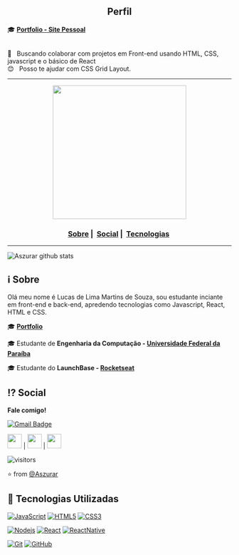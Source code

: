 <h2 align="center">Perfil</h2>

🎓 **[Portfolio - Site Pessoal](https://lucaslima.rj.r.appspot.com/)**

 <br/> :purple_heart: &nbsp; Buscando colaborar com projetos em Front-end usando HTML, CSS, javascript e o básico de React
 <br/> :blush: &nbsp; Posso te ajudar com CSS Grid Layout.
 
___

<p align="center"; border-radius=50%>
  <img src="https://avatars1.githubusercontent.com/u/64987824?s=460&u=51e8a76f68447d04bb10d3f57e77df673874bad6&v=4" width="300" heigth="300">
</p>


<h3 align="center">
  <a href="#information_source-sobre">Sobre</a>&nbsp;|&nbsp;
  <a href="#interrobang-motivo">Social</a>&nbsp;|&nbsp;
  <a href="#rocket-tecnologias-utilizadas">Tecnologias</a>&nbsp;
</h3>

___

![Aszurar github stats](https://github-readme-stats.vercel.app/api?username=Aszurar&show_icons=true&hide_border=true)

## :information_source: Sobre
  Olá meu nome é Lucas de Lima Martins de Souza, sou estudante inciante em front-end e back-end, apredendo tecnologias como Javascript, React, HTML e CSS.

🎓 **[Portfolio](https://lucaslima.rj.r.appspot.com/)**

🎓 Estudante de **Engenharia da Computação - [Universidade Federal da Paraíba](https://www.ufpb.br/)**

🎓 Estudante do **LaunchBase - [Rocketseat](https://rocketseat.com.br/launchbase)**

## :interrobang: Social

**Fale comigo!** 

[![Gmail Badge](https://img.shields.io/badge/-lms.souza39@gmail.com-c14438?style=flat-square&logo=Gmail&logoColor=white&link=mailto:lms.souza39@gmail.com)](mailto:lms.souza39@gmail.com)  


<a href="https://www.instagram.com/lucazura/"><img src="https://www.vectorlogo.zone/logos/instagram/instagram-icon.svg" width="32px" height="32px"></a>  |  <a href="https://www.facebook.com/lucas.delima.549436"><img src="https://i.ibb.co/zmYNW4p/facebook.png" width="32px" height="32px"></a>   |  <a href="https://www.linkedin.com/in/lucas-de-lima-azsura//"><img src="https://i.ibb.co/Kx2GSrT/linkedin.png" width="32px" height="32px"></a> 

 ![visitors](https://visitor-badge.laobi.icu/badge?page_id=Aszurar)
 
⭐️ from [@Aszurar](https://github.com/Aszurar)

## :rocket: Tecnologias Utilizadas

[![JavaScript](https://img.shields.io/badge/-JavaScript-black?style=flat&logo=javascript&link=https://github.com/Aszurar)](https://github.com/Aszurar) [![HTML5](https://img.shields.io/badge/-HTML5-E34F26?style=flat&logo=html5&logoColor=white&link=https://github.com/Aszurar)](https://github.com/Aszurar) [![CSS3](https://img.shields.io/badge/-CSS3-1572B6?style=flat&logo=css3&link=https://github.com/Aszurar)](https://github.com/Aszurar) 


[![Nodejs](https://img.shields.io/badge/-Nodejs-black?style=flat&logo=Node.js&link=https://github.com/Aszurar)](https://github.com/Aszurar) [![React](https://img.shields.io/badge/-React-black?style=flat&logo=react&link=https://github.com/Aszurar)](https://github.com/Aszurar)  [![ReactNative](https://img.shields.io/badge/-ReactNative-black?style=flat&logo=react&link=https://github.com/Aszurar)](https://github.com/Aszurar)

[![Git](https://img.shields.io/badge/-Git-black?style=flat&logo=git&link=https://github.com/Aszurar)](https://github.com/Aszurar)  [![GitHub](https://img.shields.io/badge/-GitHub-181717?style=flat&logo=github&link=https://github.com/Aszurar)](https://github.com/Aszurar)



